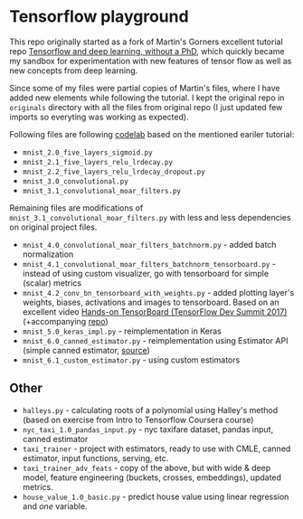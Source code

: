 # Tensorflow playground

This repo originally started as a fork of Martin's Gorners excellent tutorial repo
[Tensorflow and deep learning, without a PhD](https://github.com/martin-gorner/tensorflow-mnist-tutorial), which quickly
became my sandbox for experimentation with new features of tensor flow as well as new concepts from deep learning.

Since some of my files were partial copies of Martin's files, where I have added new elements while following the tutorial.
I kept the original repo in `originals` directory with all the files from original repo (I just updated few imports so everyting
was working as expected).

Following files are following [codelab](https://codelabs.developers.google.com/codelabs/cloud-tensorflow-mnist/#0) based on the
mentioned eariler tutorial:
* `mnist_2.0_five_layers_sigmoid.py`
* `mnist_2.1_five_layers_relu_lrdecay.py`
* `mnist_2.2_five_layers_relu_lrdecay_dropout.py`
* `mnist_3.0_convolutional.py`
* `mnist_3.1_convolutional_moar_filters.py`

Remaining files are modifications of `mnist_3.1_convolutional_moar_filters.py` with less and less dependencies on original
project files.

* `mnist_4.0_convolutional_moar_filters_batchnorm.py` - added batch normalization
* `mnist_4.1_convolutional_moar_filters_batchnorm_tensorboard.py` - instead of using custom visualizer, go with tensorboard
for simple (scalar) metrics
* `mnist_4.2_conv_bn_tensorboard_with_weights.py` - added plotting layer's weights, biases, activations and images to tensorboard.
Based on an excellent video [Hands-on TensorBoard (TensorFlow Dev Summit 2017)](https://www.youtube.com/watch?v=eBbEDRsCmv4&index=5&list=PLOU2XLYxmsIKGc_NBoIhTn2Qhraji53cv)
(+accompanying [repo](https://github.com/dandelionmane/tf-dev-summit-tensorboard-tutorial))
* `mnist_5.0_keras_impl.py` - reimplementation in Keras
* `mnist_6.0_canned_estimator.py` - reimplementation using Estimator API (simple canned estimator, [source](https://www.katacoda.com/basiafusinska/courses/tensorflow-getting-started/tensorflow-mnist-estimators))
* `mnist_6.1_custom_estimator.py` - using custom estimators

## Other

* `halleys.py` - calculating roots of a polynomial using Halley's method (based on exercise from Intro to Tensorflow Coursera course)
* `nyc_taxi_1.0_pandas_input.py` - nyc taxifare dataset, pandas input, canned estimator
* `taxi_trainer` - project with estimators, ready to use with CMLE, canned estimator, input functions, serving, etc.
* `taxi_trainer_adv_feats` - copy of the above, but with wide & deep model, feature engineering (buckets, crosses, embeddings), updated metrics.
* `house_value_1.0_basic.py` - predict house value using linear regression and _one_ variable.
